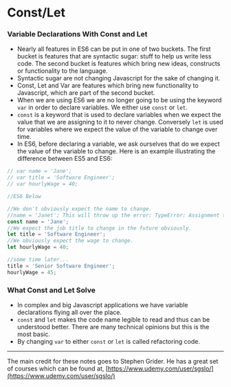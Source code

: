 # Const/Let

### Variable Declarations With Const and Let

* Nearly all features in ES6 can be put in one of two buckets. The first bucket is features that are syntactic sugar: stuff to help us write less code. The second bucket is features which bring new ideas, constructs or functionality to the language.
* Syntactic sugar are not changing Javascript for the sake of changing it.
* Const, Let and Var are features which bring new functionality to Javascript, which are part of the second bucket.
* When we are using ES6 we are no longer going to be using the keyword `var` in order to declare variables. We either use `const` or `let`.
* `const` is a keyword that is used to declare variables when we expect the value that we are assigning to it to never change. Conversely `let` is used for variables where we expect the value of the variable to change over time.
* In ES6, before declaring a variable, we ask ourselves that do we expect the value of the variable to change. Here is an example illustrating the difference between ES5 and ES6:

```js
// var name = 'Jane';
// var title = 'Software Engineer';
// var hourlyWage = 40;

//ES6 Below

//We don't obviously expect the name to change.
//name = 'Janet'; This will throw up the error: TypeError: Assignment to constant variable.
const name = 'Jane';
//We expect the job title to change in the future obviously.
let title = 'Software Engineer';
//We obviously expect the wage to change. 
let hourlyWage = 40;

//some time later...
title = 'Senior Software Engineer';
hourlyWage = 45;
```

### What Const and Let Solve

* In complex and big Javascript applications we have variable declarations flying all over the place.
* `const` and `let` makes the code name legible to read and thus can be understood better. There are many technical opinions but this is the most basic.
* By changing `var` to either `const` or `let` is called refactoring code.

---

The main credit for these notes goes to Stephen Grider. He has a great set of courses which can be found at, [https://www.udemy.com/user/sgslo/](https://www.udemy.com/user/sgslo/)

